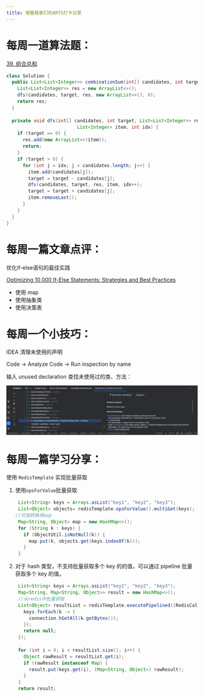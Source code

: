 ```yaml
---
title: 增量极客们的ARTS打卡记录
---
```


# 每周一道算法题：

[39. 组合总和](https://leetcode.cn/problems/combination-sum/)

```Java
class Solution {
  public List<List<Integer>> combinationSum(int[] candidates, int target) {
    List<List<Integer>> res = new ArrayList<>();
    dfs(candidates, target, res, new ArrayList<>(), 0);
    return res;
  }

  private void dfs(int[] candidates, int target, List<List<Integer>> res,
                          List<Integer> item, int idx) {
    if (target == 0) {
      res.add(new ArrayList<>(item));
      return;
    }
    if (target > 0) {
      for (int j = idx; j < candidates.length; j++) {
        item.add(candidates[j]);
        target = target - candidates[j];
        dfs(candidates, target, res, item, idx++);
        target = target + candidates[j];
        item.removeLast();
      }
    }
  }
}
```

# 每周一篇文章点评：

优化if-else语句的最佳实践

[Optimizing 10,000 If-Else Statements: Strategies and Best Practices](https://www.linkedin.com/pulse/optimizing-10000-if-else-statements-strategies-best-practices-asim-ammgf)

- 使用 map
- 使用抽象类
- 使用决策表

# 每周一个小技巧：

IDEA 清理未使用的声明 

Code -> Analyze Code -> Run inspection by name

输入 unused declaration 查找未使用过的类、方法：

![image-20240719120230458](./image-20240719120230458.png)

# 每周一篇学习分享：

使用 `RedisTemplate` 实现批量获取

1. 使用`opsForValue`批量获取

   ```java
    List<String> keys = Arrays.asList("key1", "key2", "key3");
    List<Object> objects= redisTemplate.opsForValue().multiGet(keys);
   //可选转换成map
    Map<String, Object> map = new HashMap<>();
    for (String k : keys) {
      if (ObjectUtil.isNotNull(k)) {
        map.put(k, objects.get(keys.indexOf(k)));
      }
    }
   ```

2. 对于 hash 类型，不支持批量获取多个 key 的的值，可以通过 pipeline 批量获取多个 key 的值。
   ```java
    List<String> keys = Arrays.asList("key1", "key2", "key3");
    Map<String, Map<String, Object>> result = new HashMap<>();
    //从redis中批量获取
    List<Object> resultList = redisTemplate.executePipelined((RedisCallback<Void>) connection -> {
      keys.forEach(k -> {
        connection.hGetAll(k.getBytes());
      });
      return null;
    });
   
    for (int i = 0; i < resultList.size(); i++) {
      Object rawResult = resultList.get(i);
      if (rawResult instanceof Map) {
        result.put(keys.get(i), (Map<String, Object>) rawResult);
      }
    }
    return result;
   ```